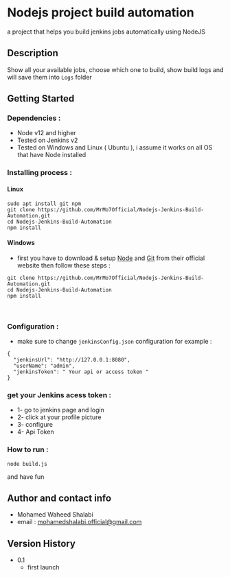 # Nodejs project build automation
a project that helps you build jenkins jobs automatically using NodeJS
&nbsp;
## Description
Show all your available jobs, choose which one to build, show build logs and will save them into ```Logs``` folder
&nbsp;
## Getting Started
### Dependencies :
* Node v12 and higher 
* Tested on Jenkins v2
* Tested on Windows and Linux ( Ubuntu ), i assume it works on all OS that have Node installed
&nbsp;
&nbsp;
### Installing process :
#### Linux
```
sudo apt install git npm
git clone https://github.com/MrMo7Official/Nodejs-Jenkins-Build-Automation.git
cd Nodejs-Jenkins-Build-Automation
npm install
```
#### Windows
* first you have to download & setup [Node](https://nodejs.org/en/download/) and [Git](https://git-scm.com/downloads) from their official website then follow these steps :
```
git clone https://github.com/MrMo7Official/Nodejs-Jenkins-Build-Automation.git
cd Nodejs-Jenkins-Build-Automation
npm install
```
&nbsp;
### Configuration :
* make sure to change ```jenkinsConfig.json``` configuration for example :
```
{
  "jenkinsUrl": "http://127.0.0.1:8080",
  "userName": "admin",
  "jenkinsToken": " Your api or access token " 
}
```
### get your Jenkins acess token :
* 1- go to jenkins page and login
* 2- click at your profile picture
* 3- configure
* 4- Api Token
&nbsp;
### How to run :
```
node build.js
```
and have fun
&nbsp;
## Author and contact info 
* Mohamed Waheed Shalabi
* email : mohamedshalabi.official@gmail.com
&nbsp;
## Version History
* 0.1
    * first launch

